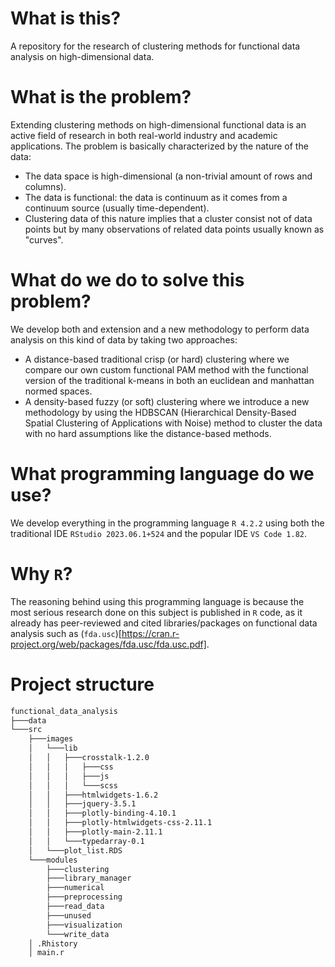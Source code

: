 # What is this?
A repository for the research of clustering methods for functional data analysis on high-dimensional data.

# What is the problem?
Extending clustering methods on high-dimensional functional data is an active field of research in both real-world industry and academic applications. The problem is basically characterized by the nature of the data:
- The data space is high-dimensional (a non-trivial amount of rows and columns).
- The data is functional: the data is continuum as it comes from a continuum source (usually time-dependent).
- Clustering data of this nature implies that a cluster consist not of data points but by many observations of related data points usually known as "curves".

# What do we do to solve this problem?
We develop both and extension and a new methodology to perform data analysis on this kind of data by taking two approaches:
- A distance-based traditional crisp (or hard) clustering where we compare our own custom functional PAM method with the functional version of the traditional k-means in both an euclidean and manhattan normed spaces.
- A density-based fuzzy (or soft) clustering where we introduce a new methodology by using the HDBSCAN (Hierarchical Density-Based Spatial Clustering of Applications with Noise) method to cluster the data with no hard assumptions like the distance-based methods.

# What programming language do we use?
We develop everything in the programming language `R 4.2.2` using both the traditional IDE `RStudio 2023.06.1+524` and the popular IDE `VS Code 1.82`.

# Why `R`?
The reasoning behind using this programming language is because the most serious research done on this subject is published in `R` code, as it already has peer-reviewed and cited libraries/packages on functional data analysis such as (`fda.usc`)[https://cran.r-project.org/web/packages/fda.usc/fda.usc.pdf].

# Project structure
```bash
functional_data_analysis
├───data
└───src
    ├───images
    │   └───lib
    │   │   ├───crosstalk-1.2.0
    │   │   │   ├───css
    │   │   │   ├───js
    │   │   │   └───scss
    │   │   ├───htmlwidgets-1.6.2
    │   │   ├───jquery-3.5.1
    │   │   ├───plotly-binding-4.10.1
    │   │   ├───plotly-htmlwidgets-css-2.11.1
    │   │   ├───plotly-main-2.11.1
    │   │   └───typedarray-0.1
    │   └───plot_list.RDS
    └───modules
        ├───clustering
        ├───library_manager
        ├───numerical
        ├───preprocessing
        ├───read_data
        ├───unused
        ├───visualization
        └───write_data
    │ .Rhistory
    │ main.r
```
